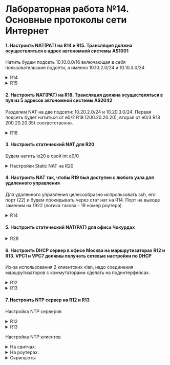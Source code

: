 # Лабораторная работа №14. Основные протоколы сети Интернет



#### 1. Настроить NAT(PAT) на R14 и R15. Трансляция должна осуществляться в адрес автономной системы AS1001



Натить будем подсеть 10.10.0.0/16 включающая в себя пользовательские подсети, а именно 10.10.2.0/24 и 10.10.3.0/24



<details>
 <summary>R14</summary>

``` bash

conf t

access-list 1 permit 10.10.0.0 0.0.255.255
ip nat inside source list 1 int e0/2 overload

int e0/2
 ip nat outside
int e0/0
 ip nat inside
int e0/1
 ip nat inside
int e0/3
 ip nat inside
 end
wr mem

```
</details>



<details>
 <summary>R15</summary>

``` bash

conf t

access-list 1 permit 10.10.0.0 0.0.255.255
ip nat inside source list 1 int e0/2 overload

int e0/2
 ip nat outside
int e0/0
 ip nat inside
int e0/1
 ip nat inside
int e0/3
 ip nat inside
 end
wr mem

```
</details>


#### 2. Настроить NAT(PAT) на R18. Трансляция должна осуществляться в пул из 5 адресов автономной системы AS2042

Разделим NAT на две подсети: 10.20.2.0/24 и 10.20.3.0/24. Первая подсеть будет натиться от e0/2 R18 (200.20.20.20), вторая от e0/3 R18 200.20.20.35) соответственно.


<details>
 <summary>R18</summary>

``` bash

conf t

access-list 22 permit 10.20.2.0 0.0.0.255
ip nat inside source list 22 int e0/2 overload

access-list 23 permit 10.20.3.0 0.0.0.255
ip nat inside source list 23 int e0/3 overload

int e0/2
 ip nat outside
int e0/3
 ip nat outside
int e0/0
 ip nat inside
int e0/1
 ip nat inside
 end
wr mem

```
</details>

#### 3. Настроить статический NAT для R20

Будем натить lo20 в свой int e0/0

<details>
 <summary>Настройки Static NAT на R20</summary>

``` bash

conf t
int lo20
 ip address 100.0.10.20 255.255.255.255
 ipv6 enable
 ipv6 address FC00::10:20/128
 ipv6 address FE80::20 link-local
 ipv6 ospf 1 area 102
 ip nat inside
 
int e0/0
 ip nat outside
 exit

ip nat inside source static 100.0.10.20 10.11.10.20
exit
wr mem

```
</details>


#### 4. Настроить NAT так, чтобы R19 был доступен с любого узла для удаленного управления

Для удаленного управления целесообразно испрользовать ssh, его порт (22) и будем прокидывать через стат нат на R14. Порт на выходе заменим на 1922 (логика такова - 19 номер роутера)


<details>
 <summary>R14</summary>

``` bash

conf t

ip nat inside source static tcp 10.11.0.19 22 100.10.10.14 1922
exit
wr mem

```
</details>

#### 5. Настроить статический NAT(PAT) для офиса Чокурдах


<details>
 <summary> R28</summary>

``` bash

conf t
int e0/0
 ip nat outside

 int e0/1
 ip nat outside

int e0/2.3
 ip nat inside

int e0/2.4
 ip nat inside
 exit

ip nat inside source static 10.30.3.30 200.30.30.33
ip nat inside source static 10.30.4.31 200.30.33.45

exit
wr mem

```
</details>


#### 6. Настроить DHCP сервер в офисе Москва на маршрутизаторах R12 и R13. VPC1 и VPC7 должны получать сетевые настройки по DHCP

Из-за использования 2 клиентских vlan, надо соединения маршрутизаторов с коммутаторами сделать на подинтерфейсах.

<details>
 <summary>R12</summary>

``` bash

#SUB

conf t
default int e0/0
default int e0/1

int e0/0.2
  description "R12 to SW4"
  encapsulation dot1q 2
  ip address 10.10.2.1 255.255.255.0
  ipv6 address FE80::12 link-local
  ipv6 address 2001:ABCD:0010:2::2/128
  ipv6 enable
  no shutdown
  exit

int e0/0.3
  description "R12 to SW5"
  encapsulation dot1q 3
  ip address 10.10.3.2 255.255.255.0
  ipv6 address FE80::12 link-local
  ipv6 address 2001:ABCD:0010:3::3/128
  ipv6 enable
  no shutdown
  end

#DHCP

conf t
service dhcp
ip dhcp excluded-address 10.10.2.1 10.10.2.9
ip dhcp excluded-address 10.10.2.250 10.10.2.254
ip dhcp excluded-address 10.10.3.1 10.10.3.9
ip dhcp excluded-address 10.10.3.250 10.10.3.254

ip dhcp pool VLAN2
 network 10.10.2.0 255.255.255.0
 default-router 10.10.2.1

ip dhcp pool VLAN3
 network 10.10.3.0 255.255.255.0
 default-router 10.10.3.1

ipv6 unicast-routing

ipv6 dhcp pool IPV6-VLAN2
address prefix 2001:ABCD:10:2::/64

ipv6 dhcp pool IPV6-VLAN3
address prefix 2001:ABCD:10:3::/64

int e0/0.2
ipv6 dhcp server IPV6-VLAN2
ipv6 nd managed-config-flag

int e0/0.3
ipv6 dhcp server IPV6-VLAN3
ipv6 nd managed-config-flag
end
wr mem

```
</details>

<details>
 <summary>R13</summary>

``` bash

#SUB
conf t
default int e0/0
default int e0/1

int e0/0.3
  description "R13 to SW5"
  encapsulation dot1q 3
  ip address 10.10.3.1 255.255.255.0
  ipv6 address FE80::13 link-local
  ipv6 address 2001:ABCD:0010:3::4/128
  ipv6 enable
  no shutdown
  exit

int e0/0.2
  description "R13 to SW4"
  encapsulation dot1q 2
  ip address 10.10.2.4 255.255.255.0
  ipv6 address FE80::13 link-local
  ipv6 address 2001:ABCD:0010:2::4/128
  ipv6 enable
  no shutdown
  end
  

#DHCP

conf t
service dhcp
ip dhcp excluded-address 10.10.2.1 10.10.2.9
ip dhcp excluded-address 10.10.2.250 10.10.2.254
ip dhcp excluded-address 10.10.3.1 10.10.3.9
ip dhcp excluded-address 10.10.3.250 10.10.3.254

ip dhcp pool VLAN2
 network 10.10.2.0 255.255.255.0
 default-router 10.10.2.1

ip dhcp pool VLAN3
 network 10.10.3.0 255.255.255.0
 default-router 10.10.3.1

ipv6 unicast-routing

ipv6 dhcp pool IPV6-VLAN2
address prefix 2001:ABCD:10:2::/64

ipv6 dhcp pool IPV6-VLAN3
address prefix 2001:ABCD:10:3::/64

int e0/0.2
ipv6 dhcp server IPV6-VLAN2
ipv6 nd managed-config-flag

int e0/0.3
ipv6 dhcp server IPV6-VLAN3
ipv6 nd managed-config-flag
end
wr mem

```
</details>


#### 7. Настроить NTP сервер на R12 и R13

Настройка NTP серверов

<details>
 <summary>R12</summary>

``` bash

conf t

ntp master 2
 clock timezone UTC 3
 clock calendar-valid
 ntp update-calendar

int e0/0.999
 encapsulation dot1q 999
 ip address 1.1.1.12 255.252.0.0
 ipv6 address FD00::12/8
 ipv6 enable
 ntp broadcast
 no shut

```
</details>




<details>
 <summary>R13</summary>

conf t

ntp master 2
 clock timezone UTC 3
 clock calendar-valid
 ntp update-calendar
 

int e0/0.999
 encapsulation dot1q 999
 ip address 1.1.1.13 255.252.0.0
 ipv6 address FD00::13/8
 ipv6 enable
 ntp broadcast
 no shut

</details>


Настройка NTP клиентов

<details>
 <summary>На свитчах:</summary>

``` bash

conf t
int vlan 999
 ntp broad client
 end
wr mem

```
</details>


<details>
<summary>На роутерах:</summary>

``` bash

conf t
 ntp server 10.11.2.12
 ntp server 10.11.4.13
 end
wr mem
 

```
</details>

<details>
<summary>Скриншоты</summary>

![r19_ntp_clock](r19_ntp_clock.jpg)

![sw4_ntp_clock](sw4_ntp_clock.jpg)

![vpc_dhcp](vpc_dhcp.JPG)

![vpc_dhcp_ipv6](vpc_dhcp_ipv6.JPG)

</details>



